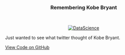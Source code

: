 <h3 align="center"> Remembering Kobe Bryant </h3> <br>
<p align="center">
  <a href="https://geniuslifedesign.github.io/Projects.github.io">
    <img alt="DataScience" title="DataScience" src="https://geniuslifedesign.github.io/Projects.github.io/assets/img/kobe_cloud_final.png">
  </a>
</p>

Just wanted to see what twitter thought of Kobe Bryant.

[View Code on GitHub](https://github.com/geniuslifedesign/Projects.github.io/tree/master/Words_of_Kobe)